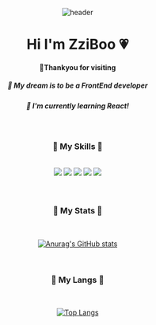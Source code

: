 <div align="center"> 


![header](https://capsule-render.vercel.app/api?type=wave&&color=BBD8F7&height=200&section=header&fontSize=80&&animation=fadeIn&fontColor=FDF7FF)



<h1>Hi I'm ZziBoo 💗</h1>
<h4>🌷Thankyou for visiting</h4>
<h5>🌵 My dream is to be a FrontEnd developer</h5>
<h5>🌱 I'm currently learning React!</h5>

<br>
<h3>🍍 My Skills 🍍 </h3> <br>
	
<img src="https://img.shields.io/badge/HTML5-FF7052?style=flat&logo=HTML5&logoColor=white"/>
	<img src="https://img.shields.io/badge/CSS3-52AAFF?style=flat&logo=CSS3&logoColor=white"/>
	<img src="https://img.shields.io/badge/JavaScript-FFAB00?style=flat&logo=JavaScript&logoColor=white"/>
 	<img src="https://img.shields.io/badge/TypeScript-0080FF?style=flat&logo=TypeScript&logoColor=white"/>
	<img src="https://img.shields.io/badge/React-54C6FC?style=flat&logo=React&logoColor=white"/>

<br>
<br>
<br>

<h3>🍏 My Stats 🍏</h3> <br>	
	
[![Anurag's GitHub stats](https://github-readme-stats.vercel.app/api?username=ZziBooOooo&show_icons=true&include_all_commits=true&title_color=A2C758&icon_color=A2C758&hide_rank=true)](https://github.com/anuraghazra/github-readme-stats)

<br>
<h3>🍊 My Langs 🍊</h3> <br>

[![Top Langs](https://github-readme-stats.vercel.app/api/top-langs/?username=ZziBooOooo&layout=compact&title_color=FC8E56&theme=vue)](https://github.com/anuraghazra/github-readme-stats)

<br>
<br>
</div>

